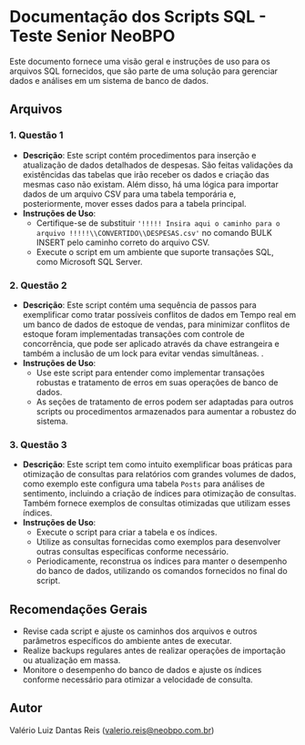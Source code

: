 # Documentação dos Scripts SQL - Teste Senior NeoBPO

Este documento fornece uma visão geral e instruções de uso para os arquivos SQL fornecidos, que são parte de uma solução para gerenciar dados e análises em um sistema de banco de dados.

## Arquivos

### 1. Questão 1

- **Descrição**: Este script contém procedimentos para inserção e atualização de dados detalhados de despesas. São feitas validações da existêncidas das tabelas que irão receber os dados e criação das mesmas caso não existam. Além disso, há uma lógica para importar dados de um arquivo CSV para uma tabela temporária e, posteriormente, mover esses dados para a tabela principal.
- **Instruções de Uso**:
  - Certifique-se de substituir `'!!!!! Insira aqui o caminho para o arquivo !!!!!\\CONVERTIDO\\DESPESAS.csv'` no comando BULK INSERT pelo caminho correto do arquivo CSV.
  - Execute o script em um ambiente que suporte transações SQL, como Microsoft SQL Server.

### 2. Questão 2

- **Descrição**: Este script contém uma sequência de passos para exemplificar como tratar possíveis conflitos de dados em Tempo real em um banco de dados de estoque de vendas, para minimizar conflitos de estoque foram implementadas transações com controle de concorrência, que pode ser aplicado através da chave estrangeira e também a inclusão de um lock para evitar vendas simultâneas. .
- **Instruções de Uso**:
  - Use este script para entender como implementar transações robustas e tratamento de erros em suas operações de banco de dados.
  - As seções de tratamento de erros podem ser adaptadas para outros scripts ou procedimentos armazenados para aumentar a robustez do sistema.

### 3. Questão 3

- **Descrição**: Este script tem como intuito exemplificar boas práticas para otimização de consultas para relatórios com grandes volumes de dados, como exemplo este configura uma tabela `Posts` para análises de sentimento, incluindo a criação de índices para otimização de consultas. Também fornece exemplos de consultas otimizadas que utilizam esses índices.
- **Instruções de Uso**:
  - Execute o script para criar a tabela e os índices.
  - Utilize as consultas fornecidas como exemplos para desenvolver outras consultas específicas conforme necessário.
  - Periodicamente, reconstrua os índices para manter o desempenho do banco de dados, utilizando os comandos fornecidos no final do script.

## Recomendações Gerais

- Revise cada script e ajuste os caminhos dos arquivos e outros parâmetros específicos do ambiente antes de executar.
- Realize backups regulares antes de realizar operações de importação ou atualização em massa.
- Monitore o desempenho do banco de dados e ajuste os índices conforme necessário para otimizar a velocidade de consulta.

## Autor
 Valério Luiz Dantas Reis (valerio.reis@neobpo.com.br)

